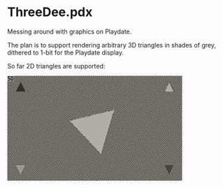 # ThreeDee.pdx

Messing around with graphics on Playdate.

The plan is to support rendering arbitrary 3D triangles in shades of grey,
dithered to 1-bit for the Playdate display.

So far 2D triangles are supported:

![Spinning Triangle](https://github.com/quells/threedee.pdx/raw/main/Spinning%20Triangle.gif)
